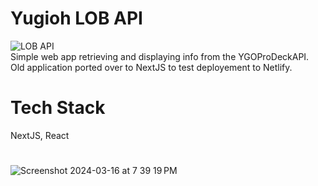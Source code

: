 # Yugioh LOB API
![LOB API](https://github.com/Carstal/YGO-API-NextJS/assets/43147122/8b390ed4-3381-41a3-832f-ed67b3833941)
\
Simple web app retrieving and displaying info from the YGOProDeckAPI.\
Old application ported over to NextJS to test deployement to Netlify.
# Tech Stack
NextJS, React
# 
![Screenshot 2024-03-16 at 7 39 19 PM](https://github.com/Carstal/YGO-API-NextJS/assets/43147122/ab74d2eb-d42d-492b-9a31-765406b0e59e)
